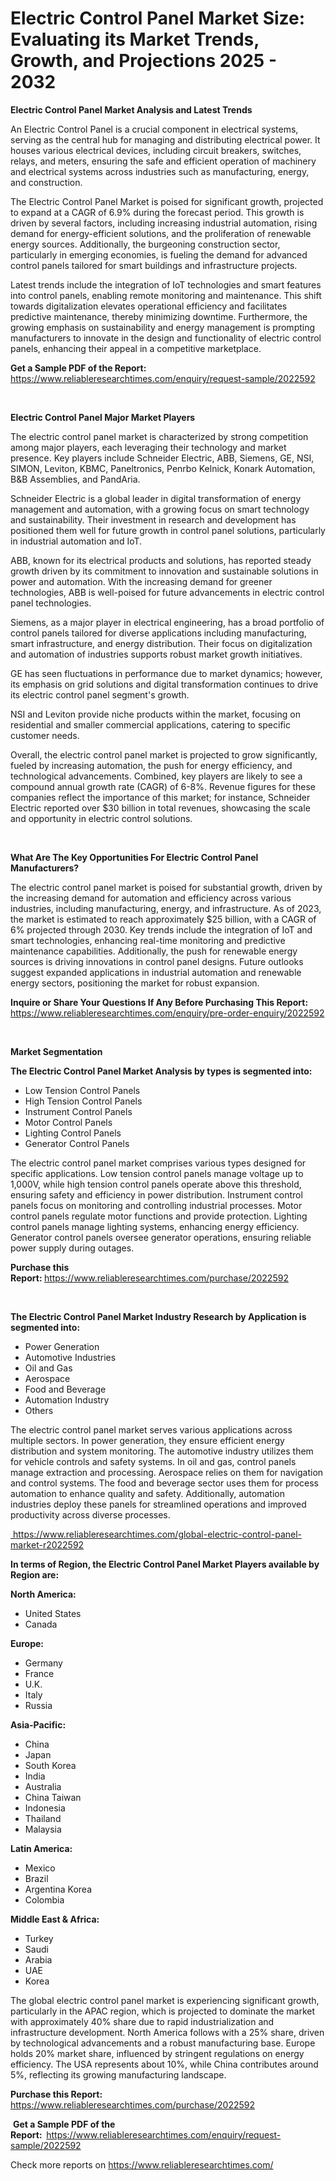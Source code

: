 <p><h1>Electric Control Panel Market Size: Evaluating its Market Trends, Growth, and Projections 2025 - 2032</h1></p><p><strong>Electric Control Panel Market Analysis and Latest Trends</strong></p>
<p><p>An Electric Control Panel is a crucial component in electrical systems, serving as the central hub for managing and distributing electrical power. It houses various electrical devices, including circuit breakers, switches, relays, and meters, ensuring the safe and efficient operation of machinery and electrical systems across industries such as manufacturing, energy, and construction.</p><p>The Electric Control Panel Market is poised for significant growth, projected to expand at a CAGR of 6.9% during the forecast period. This growth is driven by several factors, including increasing industrial automation, rising demand for energy-efficient solutions, and the proliferation of renewable energy sources. Additionally, the burgeoning construction sector, particularly in emerging economies, is fueling the demand for advanced control panels tailored for smart buildings and infrastructure projects.</p><p>Latest trends include the integration of IoT technologies and smart features into control panels, enabling remote monitoring and maintenance. This shift towards digitalization elevates operational efficiency and facilitates predictive maintenance, thereby minimizing downtime. Furthermore, the growing emphasis on sustainability and energy management is prompting manufacturers to innovate in the design and functionality of electric control panels, enhancing their appeal in a competitive marketplace.</p></p>
<p><strong>Get a Sample PDF of the Report:&nbsp;</strong> <a href="https://www.reliableresearchtimes.com/enquiry/request-sample/2022592?utm_campaign=2196&utm_medium=2&utm_source=Github&utm_content=ia&utm_term=06042025&utm_id=electric-control-panel">https://www.reliableresearchtimes.com/enquiry/request-sample/2022592</a></p>
<p>&nbsp;</p>
<p><strong>Electric Control Panel Major Market Players</strong></p>
<p><p>The electric control panel market is characterized by strong competition among major players, each leveraging their technology and market presence. Key players include Schneider Electric, ABB, Siemens, GE, NSI, SIMON, Leviton, KBMC, Paneltronics, Penrbo Kelnick, Konark Automation, B&B Assemblies, and PandAria.</p><p>Schneider Electric is a global leader in digital transformation of energy management and automation, with a growing focus on smart technology and sustainability. Their investment in research and development has positioned them well for future growth in control panel solutions, particularly in industrial automation and IoT.</p><p>ABB, known for its electrical products and solutions, has reported steady growth driven by its commitment to innovation and sustainable solutions in power and automation. With the increasing demand for greener technologies, ABB is well-poised for future advancements in electric control panel technologies.</p><p>Siemens, as a major player in electrical engineering, has a broad portfolio of control panels tailored for diverse applications including manufacturing, smart infrastructure, and energy distribution. Their focus on digitalization and automation of industries supports robust market growth initiatives.</p><p>GE has seen fluctuations in performance due to market dynamics; however, its emphasis on grid solutions and digital transformation continues to drive its electric control panel segment's growth.</p><p>NSI and Leviton provide niche products within the market, focusing on residential and smaller commercial applications, catering to specific customer needs.</p><p>Overall, the electric control panel market is projected to grow significantly, fueled by increasing automation, the push for energy efficiency, and technological advancements. Combined, key players are likely to see a compound annual growth rate (CAGR) of 6-8%. Revenue figures for these companies reflect the importance of this market; for instance, Schneider Electric reported over $30 billion in total revenues, showcasing the scale and opportunity in electric control solutions.</p></p>
<p>&nbsp;</p>
<p><strong>What Are The Key Opportunities For Electric Control Panel Manufacturers?</strong></p>
<p><p>The electric control panel market is poised for substantial growth, driven by the increasing demand for automation and efficiency across various industries, including manufacturing, energy, and infrastructure. As of 2023, the market is estimated to reach approximately $25 billion, with a CAGR of 6% projected through 2030. Key trends include the integration of IoT and smart technologies, enhancing real-time monitoring and predictive maintenance capabilities. Additionally, the push for renewable energy sources is driving innovations in control panel designs. Future outlooks suggest expanded applications in industrial automation and renewable energy sectors, positioning the market for robust expansion.</p></p>
<p><strong>Inquire or Share Your Questions If Any Before Purchasing This Report:</strong> <a href="https://www.reliableresearchtimes.com/enquiry/pre-order-enquiry/2022592?utm_campaign=2196&utm_medium=2&utm_source=Github&utm_content=ia&utm_term=06042025&utm_id=electric-control-panel">https://www.reliableresearchtimes.com/enquiry/pre-order-enquiry/2022592</a></p>
<p>&nbsp;</p>
<p><strong>Market Segmentation</strong></p>
<p><strong>The Electric Control Panel Market Analysis by types is segmented into:</strong></p>
<p><ul><li>Low Tension Control Panels</li><li>High Tension Control Panels</li><li>Instrument Control Panels</li><li>Motor Control Panels</li><li>Lighting Control Panels</li><li>Generator Control Panels</li></ul></p>
<p><p>The electric control panel market comprises various types designed for specific applications. Low tension control panels manage voltage up to 1,000V, while high tension control panels operate above this threshold, ensuring safety and efficiency in power distribution. Instrument control panels focus on monitoring and controlling industrial processes. Motor control panels regulate motor functions and provide protection. Lighting control panels manage lighting systems, enhancing energy efficiency. Generator control panels oversee generator operations, ensuring reliable power supply during outages.</p></p>
<p><strong>Purchase this Report:&nbsp;</strong><a href="https://www.reliableresearchtimes.com/purchase/2022592?utm_campaign=2196&utm_medium=2&utm_source=Github&utm_content=ia&utm_term=06042025&utm_id=electric-control-panel">https://www.reliableresearchtimes.com/purchase/2022592</a></p>
<p>&nbsp;</p>
<p><strong>The Electric Control Panel Market Industry Research by Application is segmented into:</strong></p>
<p><ul><li>Power Generation</li><li>Automotive Industries</li><li>Oil and Gas</li><li>Aerospace</li><li>Food and Beverage</li><li>Automation Industry</li><li>Others</li></ul></p>
<p><p>The electric control panel market serves various applications across multiple sectors. In power generation, they ensure efficient energy distribution and system monitoring. The automotive industry utilizes them for vehicle controls and safety systems. In oil and gas, control panels manage extraction and processing. Aerospace relies on them for navigation and control systems. The food and beverage sector uses them for process automation to enhance quality and safety. Additionally, automation industries deploy these panels for streamlined operations and improved productivity across diverse processes.</p></p>
<p><a href="https://www.reliableresearchtimes.com/global-electric-control-panel-market-r2022592?utm_campaign=2196&utm_medium=2&utm_source=Github&utm_content=ia&utm_term=06042025&utm_id=electric-control-panel">&nbsp;https://www.reliableresearchtimes.com/global-electric-control-panel-market-r2022592</a></p>
<p><strong>In terms of Region, the Electric Control Panel Market Players available by Region are:</strong></p>
<p>
    <p> <strong> North America: </strong>
        <ul>
            <li>United States</li>
            <li>Canada</li>
        </ul>
        </p> 
    <p> <strong> Europe: </strong>
        <ul>
            <li>Germany</li>
            <li>France</li>
            <li>U.K.</li>
            <li>Italy</li>
            <li>Russia</li>
        </ul>
        </p> 
    <p> <strong> Asia-Pacific: </strong>
        <ul>
            <li>China</li>
            <li>Japan</li>
            <li>South Korea</li>
            <li>India</li>
            <li>Australia</li>
            <li>China Taiwan</li>
            <li>Indonesia</li>
            <li>Thailand</li>
            <li>Malaysia</li>
        </ul>
        </p> 
    <p> <strong> Latin America: </strong>
        <ul>
            <li>Mexico</li>
            <li>Brazil</li>
            <li>Argentina Korea</li>
            <li>Colombia</li>
        </ul>
        </p> 
    <p> <strong> Middle East & Africa: </strong>
        <ul>
            <li>Turkey</li>
            <li>Saudi</li>
            <li>Arabia</li>
            <li>UAE</li>
            <li>Korea</li>
        </ul>
    </p>
    </p>
<p><p>The global electric control panel market is experiencing significant growth, particularly in the APAC region, which is projected to dominate the market with approximately 40% share due to rapid industrialization and infrastructure development. North America follows with a 25% share, driven by technological advancements and a robust manufacturing base. Europe holds 20% market share, influenced by stringent regulations on energy efficiency. The USA represents about 10%, while China contributes around 5%, reflecting its growing manufacturing landscape.</p></p>
<p><strong>Purchase this Report: </strong><a href="https://www.reliableresearchtimes.com/purchase/2022592?utm_campaign=2196&utm_medium=2&utm_source=Github&utm_content=ia&utm_term=06042025&utm_id=electric-control-panel">https://www.reliableresearchtimes.com/purchase/2022592</a></p>
<p>&nbsp;<strong>Get a Sample PDF of the Report:&nbsp;&nbsp;</strong><a href="https://www.reliableresearchtimes.com/enquiry/request-sample/2022592?utm_campaign=2196&utm_medium=2&utm_source=Github&utm_content=ia&utm_term=06042025&utm_id=electric-control-panel">https://www.reliableresearchtimes.com/enquiry/request-sample/2022592</a></p>
<p><strong></strong></p>
<p>Check more reports on <a href="https://www.reliableresearchtimes.com/?utm_campaign=2196&utm_medium=2&utm_source=Github&utm_content=ia&utm_term=06042025&utm_id=electric-control-panel">https://www.reliableresearchtimes.com/</a></p>